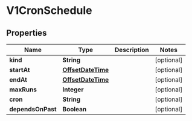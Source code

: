 

# V1CronSchedule

## Properties

Name | Type | Description | Notes
------------ | ------------- | ------------- | -------------
**kind** | **String** |  |  [optional]
**startAt** | [**OffsetDateTime**](OffsetDateTime.md) |  |  [optional]
**endAt** | [**OffsetDateTime**](OffsetDateTime.md) |  |  [optional]
**maxRuns** | **Integer** |  |  [optional]
**cron** | **String** |  |  [optional]
**dependsOnPast** | **Boolean** |  |  [optional]



